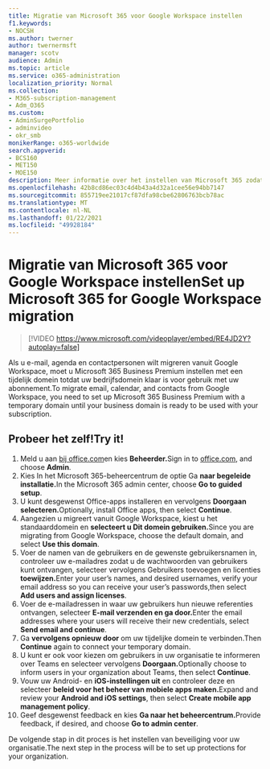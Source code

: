 ```yaml
---
title: Migratie van Microsoft 365 voor Google Workspace instellen
f1.keywords:
- NOCSH
ms.author: twerner
author: twernermsft
manager: scotv
audience: Admin
ms.topic: article
ms.service: o365-administration
localization_priority: Normal
ms.collection:
- M365-subscription-management
- Adm_O365
ms.custom:
- AdminSurgePortfolio
- adminvideo
- okr_smb
monikerRange: o365-worldwide
search.appverid:
- BCS160
- MET150
- MOE150
description: Meer informatie over het instellen van Microsoft 365 zodat het klaar is voor de migratie van Google Workspace.
ms.openlocfilehash: 42b8cd86ec03c4d4b43a4d32a1cee56e94bb7147
ms.sourcegitcommit: 855719ee21017cf87dfa98cbe62806763bcb78ac
ms.translationtype: MT
ms.contentlocale: nl-NL
ms.lasthandoff: 01/22/2021
ms.locfileid: "49928184"
---
```

# <a name="set-up-microsoft-365-for-google-workspace-migration"></a><span data-ttu-id="02a71-103">Migratie van Microsoft 365 voor Google Workspace instellen</span><span class="sxs-lookup"><span data-stu-id="02a71-103">Set up Microsoft 365 for Google Workspace migration</span></span>

> [!VIDEO https://www.microsoft.com/videoplayer/embed/RE4JD2Y?autoplay=false]

<span data-ttu-id="02a71-104">Als u e-mail, agenda en contactpersonen wilt migreren vanuit Google Workspace, moet u Microsoft 365 Business Premium instellen met een tijdelijk domein totdat uw bedrijfsdomein klaar is voor gebruik met uw abonnement.</span><span class="sxs-lookup"><span data-stu-id="02a71-104">To migrate email, calendar, and contacts from Google Workspace, you need to set up Microsoft 365 Business Premium with a temporary domain until your business domain is ready to be used with your subscription.</span></span>

## <a name="try-it"></a><span data-ttu-id="02a71-105">Probeer het zelf!</span><span class="sxs-lookup"><span data-stu-id="02a71-105">Try it!</span></span> 

1. <span data-ttu-id="02a71-106">Meld u aan [bij office.com](https://office.com)en kies **Beheerder.**</span><span class="sxs-lookup"><span data-stu-id="02a71-106">Sign in to [office.com](https://office.com),  and choose **Admin**.</span></span>
1. <span data-ttu-id="02a71-107">Kies In het Microsoft 365-beheercentrum de optie Ga **naar begeleide installatie.**</span><span class="sxs-lookup"><span data-stu-id="02a71-107">In the Microsoft 365 admin center, choose **Go to guided setup**.</span></span> 
1. <span data-ttu-id="02a71-108">U kunt desgewenst Office-apps installeren en vervolgens **Doorgaan selecteren.**</span><span class="sxs-lookup"><span data-stu-id="02a71-108">Optionally, install Office apps, then select **Continue**.</span></span> 
1. <span data-ttu-id="02a71-109">Aangezien u migreert vanuit Google Workspace, kiest u het standaarddomein en **selecteert u Dit domein gebruiken.**</span><span class="sxs-lookup"><span data-stu-id="02a71-109">Since you are migrating from Google Workspace, choose the default domain, and select **Use this domain**.</span></span> 
1. <span data-ttu-id="02a71-110">Voer de namen van de gebruikers en de gewenste gebruikersnamen in, controleer uw e-mailadres zodat u de wachtwoorden van gebruikers kunt ontvangen, selecteer vervolgens Gebruikers toevoegen en licenties **toewijzen.**</span><span class="sxs-lookup"><span data-stu-id="02a71-110">Enter your user’s names, and desired usernames, verify your email address so you can receive your user’s passwords,then select **Add users and assign licenses**.</span></span> 
1. <span data-ttu-id="02a71-111">Voer de e-mailadressen in waar uw gebruikers hun nieuwe referenties ontvangen, selecteer **E-mail verzenden en ga door.**</span><span class="sxs-lookup"><span data-stu-id="02a71-111">Enter the email addresses where your users will receive their new credentials, select **Send email and continue**.</span></span>
1. <span data-ttu-id="02a71-112">Ga **vervolgens opnieuw door** om uw tijdelijke domein te verbinden.</span><span class="sxs-lookup"><span data-stu-id="02a71-112">Then **Continue** again to connect your temporary domain.</span></span> 
1. <span data-ttu-id="02a71-113">U kunt er ook voor kiezen om gebruikers in uw organisatie te informeren over Teams en selecteer vervolgens **Doorgaan.**</span><span class="sxs-lookup"><span data-stu-id="02a71-113">Optionally choose to inform users in your organization about Teams, then select **Continue**.</span></span>
1. <span data-ttu-id="02a71-114">Vouw uw Android- en **iOS-instellingen uit** en controleer deze en selecteer **beleid voor het beheer van mobiele apps maken.**</span><span class="sxs-lookup"><span data-stu-id="02a71-114">Expand and review your **Android and iOS settings**, then select **Create mobile app management policy**.</span></span>
1. <span data-ttu-id="02a71-115">Geef desgewenst feedback en kies **Ga naar het beheercentrum.**</span><span class="sxs-lookup"><span data-stu-id="02a71-115">Provide feedback, if desired, and choose **Go to admin center**.</span></span>

<span data-ttu-id="02a71-116">De volgende stap in dit proces is het instellen van beveiliging voor uw organisatie.</span><span class="sxs-lookup"><span data-stu-id="02a71-116">The next step in the process will be to set up protections for your organization.</span></span>